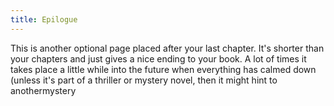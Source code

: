 ```yaml
---
title: Epilogue
---
```

This is another optional page placed after your last chapter. It's shorter than your chapters and just gives a nice ending to your book. A lot of times it takes place a little while into the future when everything has calmed down (unless it's part of a thriller or mystery novel, then it might hint to anothermystery
